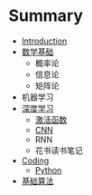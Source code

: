 # Summary

* [Introduction](README.md)
* [数学基础](chapter1.md)
  * 概率论
  * 信息论
  * 矩阵论
* 机器学习
* [深度学习](shen-du-xue-xi.md)
  * [激活函数](shen-du-xue-xi/ji-huo-han-shu.md)
  * [CNN](shen-du-xue-xi/cnn.md)
  * RNN
  * 花书读书笔记
* [Coding](coding.md)
  * [Python](coding/python.md)
* [基础算法](python.md)

